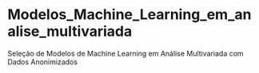 # Modelos_Machine_Learning_em_analise_multivariada
Seleção de Modelos de Machine Learning em Análise Multivariada com Dados Anonimizados
